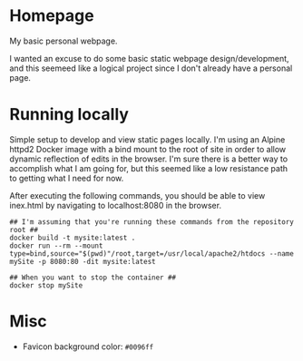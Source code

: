 # Homepage
My basic personal webpage.

I wanted an excuse to do some basic static webpage design/development, and this
seemeed like a logical project since I don't already have a personal page.

# Running locally

Simple setup to develop and view static pages locally. I'm using an Alpine
httpd2 Docker image with a bind mount to the root of site in order to
allow dynamic reflection of edits in the browser. I'm sure there is a
better way to accomplish what I am going for, but this seemed like a low
resistance path to getting what I need for now.

After executing the following commands, you should be able to view inex.html by
navigating to localhost:8080 in the browser.

```
## I'm assuming that you're running these commands from the repository root ##
docker build -t mysite:latest .
docker run --rm --mount type=bind,source="$(pwd)"/root,target=/usr/local/apache2/htdocs --name mySite -p 8080:80 -dit mysite:latest

## When you want to stop the container ##
docker stop mySite
```

# Misc

* Favicon background color: `#0096ff`
